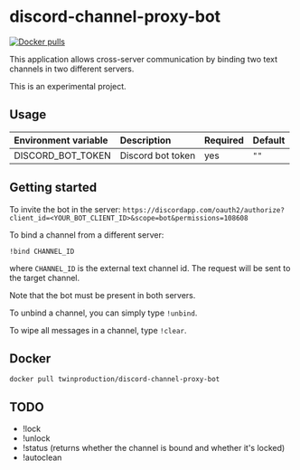 # discord-channel-proxy-bot
[![Docker pulls](https://img.shields.io/docker/pulls/twinproduction/discord-channel-proxy-bot)](https://cloud.docker.com/repository/docker/twinproduction/discord-channel-proxy-bot)

This application allows cross-server communication by binding two text channels in two different servers.

This is an experimental project.


## Usage
| Environment variable | Description                           | Required | Default |
|:-------------------- |:------------------------------------- |:--- |:---- |
| DISCORD_BOT_TOKEN    | Discord bot token                     | yes | `""` |


## Getting started
To invite the bot in the server: `https://discordapp.com/oauth2/authorize?client_id=<YOUR_BOT_CLIENT_ID>&scope=bot&permissions=108608`

To bind a channel from a different server:
```
!bind CHANNEL_ID
```
where `CHANNEL_ID` is the external text channel id. The request will be sent to the target channel. 

Note that the bot must be present in both servers.

To unbind a channel, you can simply type `!unbind`.

To wipe all messages in a channel, type `!clear`.


## Docker
```
docker pull twinproduction/discord-channel-proxy-bot
```


## TODO
- !lock
- !unlock
- !status (returns whether the channel is bound and whether it's locked)
- !autoclean
